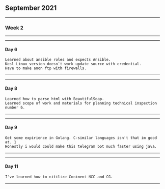 
## September 2021
****
### Week 2
****

****
#### Day 6
````
Learned about ansible roles and expects Ansible.
Kesl Linux version doesn`t work update source with credential. 
Have to make anon ftp with firewalls.
````
****

****
#### Day 8
````
Learned how to parse html with BeautifulSoap.
Learned scope of work and materials for planning technical inspection number 6.

````
****

****
#### Day 9
````
Get some expirience in Golang. C-similar languages isn't that im good at. 1
Honestly i would could make this telegram bot much faster using java. 

````
****

****
#### Day 11
````
I've learned how to nitilize Coninent NCC and CG. 
````
****